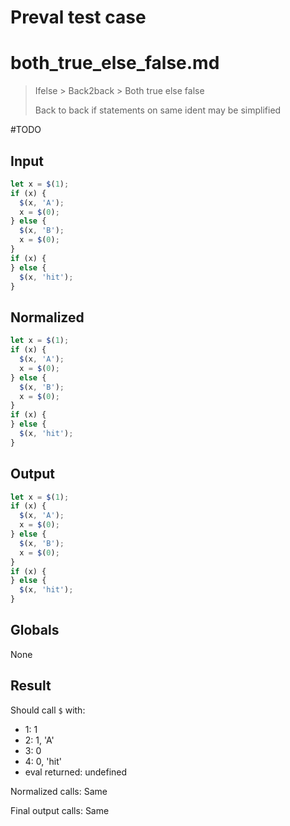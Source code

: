 # Preval test case

# both_true_else_false.md

> Ifelse > Back2back > Both true else false
>
> Back to back if statements on same ident may be simplified

#TODO

## Input

`````js filename=intro
let x = $(1);
if (x) {
  $(x, 'A');
  x = $(0);
} else {
  $(x, 'B');
  x = $(0);
}
if (x) {
} else {
  $(x, 'hit');
}
`````

## Normalized

`````js filename=intro
let x = $(1);
if (x) {
  $(x, 'A');
  x = $(0);
} else {
  $(x, 'B');
  x = $(0);
}
if (x) {
} else {
  $(x, 'hit');
}
`````

## Output

`````js filename=intro
let x = $(1);
if (x) {
  $(x, 'A');
  x = $(0);
} else {
  $(x, 'B');
  x = $(0);
}
if (x) {
} else {
  $(x, 'hit');
}
`````

## Globals

None

## Result

Should call `$` with:
 - 1: 1
 - 2: 1, 'A'
 - 3: 0
 - 4: 0, 'hit'
 - eval returned: undefined

Normalized calls: Same

Final output calls: Same
